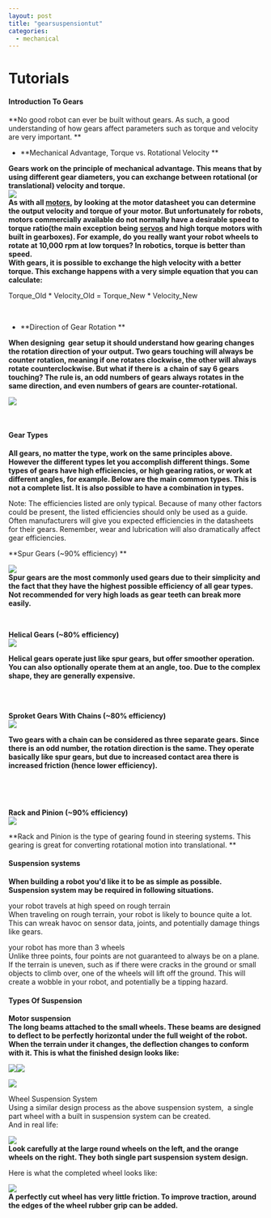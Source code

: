 ```yaml
---
layout: post
title: "gearsuspensiontut"
categories:
  - mechanical
---
```

# Tutorials

#### Introduction To Gears

**No good robot can ever be built without gears. As such, a good understanding of how gears affect parameters such as torque and velocity are very important. **

* **Mechanical Advantage, Torque vs. Rotational Velocity **

**Gears work on the principle of mechanical advantage. This means that by using different gear diameters, you can exchange between rotational (or translational) velocity and torque.  
![][1]  
As with all [motors][2], by looking at the motor datasheet you can determine the output velocity and torque of your motor. But unfortunately for robots, motors commercially available do not normally have a desirable speed to torque ratio(the main exception being [servos][3] and high torque motors with built in gearboxes). For example, do you really want your robot wheels to rotate at 10,000 rpm at low torques? In robotics, torque is better than speed.  
With gears, it is possible to exchange the high velocity with a better torque. This exchange happens with a very simple equation that you can calculate:**

Torque_Old * Velocity_Old = Torque_New * Velocity_New

 

* **Direction of Gear Rotation **

**When designing  gear setup it should understand how gearing changes the rotation direction of your output. Two gears touching will always be counter rotation, meaning if one rotates clockwise, the other will always rotate counterclockwise. But what if there is  a chain of say 6 gears touching? The rule is, an odd numbers of gears always rotates in the same direction, and even numbers of gears are counter-rotational.**

**![][4]**

 

#### Gear Types

**All gears, no matter the type, work on the same principles above. However the different types let you accomplish different things. Some types of gears have high efficiencies, or high gearing ratios, or work at different angles, for example. Below are the main common types. This is not a complete list. It is also possible to have a combination in types.**

Note: The efficiencies listed are only typical. Because of many other factors could be present, the listed efficiencies should only be used as a guide. Often manufacturers will give you expected efficiencies in the datasheets for their gears. Remember, wear and lubrication will also dramatically affect gear efficiencies.

**Spur Gears (~90% efficiency) **

**![][5]  
Spur gears are the most commonly used gears due to their simplicity and the fact that they have the highest possible efficiency of all gear types. Not recommended for very high loads as gear teeth can break more easily.**

 

**Helical Gears (~80% efficiency)   
![][6]**

**Helical gears operate just like spur gears, but offer smoother operation. You can also optionally operate them at an angle, too. Due to the complex shape, they are generally expensive.**  
 

 

**Sproket Gears With Chains (~80% efficiency)   
![][7]**

**Two gears with a chain can be considered as three separate gears. Since there is an odd number, the rotation direction is the same. They operate basically like spur gears, but due to increased contact area there is increased friction (hence lower efficiency).**

 

 

**Rack and Pinion (~90% efficiency)   
![][8]**

**Rack and Pinion is the type of gearing found in steering systems. This gearing is great for converting rotational motion into translational. **

#### Suspension systems

**When building a robot you'd like it to be as simple as possible. Suspension system may be required in following situations.**

your robot travels at high speed on rough terrain   
When traveling on rough terrain, your robot is likely to bounce quite a lot. This can wreak havoc on sensor data, joints, and potentially damage things like gears.

your robot has more than 3 wheels   
Unlike three points, four points are not guaranteed to always be on a plane. If the terrain is uneven, such as if there were cracks in the ground or small objects to climb over, one of the wheels will lift off the ground. This will create a wobble in your robot, and potentially be a tipping hazard.

#### Types Of Suspension

**Motor suspension  
The long beams attached to the small wheels. These beams are designed to deflect to be perfectly horizontal under the full weight of the robot. When the terrain under it changes, the deflection changes to conform with it. This is what the finished design looks like:**

  
**![][9]![][10]**

![][11]

Wheel Suspension System   
Using a similar design process as the above suspension system,  a single part wheel with a built in suspension system can be created.  
And in real life:

**![][12]  
Look carefully at the large round wheels on the left, and the orange wheels on the right. They both single part suspension system design.**

Here is what the completed wheel looks like:

**![][13]  
A perfectly cut wheel has very little friction. To improve traction, around the edges of the wheel rubber grip can be added.**

[1]: https://lh4.googleusercontent.com/sJueUiZ7mg4wvwAT741n7kw1Su_3Fww49iBGLW3dCoHW6ajTK-UkHHUu5KhJx4ucGmwdOI-UCP6REx6fcIgXfaHig6LCdvcRdRao2aQaXnBXU-g4l5U
[2]: http://www.societyofrobots.com/actuators_dcmotors.shtml
[3]: http://www.societyofrobots.com/actuators_servos.shtml
[4]: https://lh4.googleusercontent.com/S-H3KlVqi84U-dgF84ckYpiV4tAMFOY7jNhKWGwp5926_CrfwuwIh9-ArV__hL-a4FaQBeY2ad6VBr2uvw9DpJDiHLEfE89sjAE3_X94i9qQcEb1lvQ
[5]: https://lh4.googleusercontent.com/_KU68VuGoyf1AY15AQCClJpv4ppxaJCUjPb5DkTCDx1poDRKnVijQvDAfHMf65-USpADCKD7opLfeS6cdCmRzhp1t9o1lm3ifyWCVFdWRUXoszX2WYI
[6]: https://lh5.googleusercontent.com/wDmSqqQ_JEFsxU05OBeM7IlQtZrm6L6YQAyN8Nt39BijSHX9nlVDFHcq862x6RShLvcfdNcbn7IbdIspPeZhKjofzKlntK9Sbsuv2tNYh2sfbzJhGZc
[7]: https://lh6.googleusercontent.com/YRhFVjkJMOnTrXL6LCTvdURO71agK7RX7nTCR8ARFoGPtMMxDK2KbDuLrl97uEhmWkDUXS5C1_5woCuaJ5HI0GYGQeFN28Vyt-fbmHk5i5aw2e26J-I
[8]: https://lh3.googleusercontent.com/vkGxBazHos1xpyhoQElR5XXq9p_eI1zwdcfCibFNN6PlAQXGEMIOYmc3_uy4L35gPPMGMkdePXh8QhGwryakq11bREX8gexJzU7pl1KtZE2f1tf6dAA
[9]: https://lh5.googleusercontent.com/APoA9rk2AjRcGCyT5u0RBAnG7-KbjGWbSu0m-xzoyw-Q3YBLVsWaE8MuQNCN1AqXrIjzjD0-woQV_-PV7eSCRvEm4VWdLkFcYdxcTb5g0aW8yzV1eEQ
[10]: https://lh4.googleusercontent.com/rW5HVKHTyqV5PSyXpvqx9vyhlE0u_mL2LS8Fp1gLHDT_LlegfcR_0g39ekwX6YkNybOF9Aj_kQWz0T3SGzT16-lnEaqr-mEaTIEct9E_z5Nfd9vx04c
[11]: https://lh4.googleusercontent.com/tNc_WIZIgESl3uhr1posY6ht90U_EFxUvhFO666Kxc4G4KaK5fayknxLvgra81wNF8sSRBMerYYrcLbvN4mrMywxArOdhswtGjDKtiih9oQzIpy47rw
[12]: https://lh6.googleusercontent.com/SO1YZxVIBtKQ5eaFI7kS1to5qRKEjQmyFDDokhuWZmgKKJF5Eb7_zoPdubm0JlglDEq32EyGUz2EGjzbayzLwgEpXfdbDzuW1vRvDORljz6RyK4i-9w
[13]: https://lh5.googleusercontent.com/Qmq-A6_2mgtkQrbU54CL-7oIZW8tg66-DmbM2ynGe1-jfOldDEnZn7-iVmeqs1RJYpSz9cWoVIADmju_wEZLTRr82Fak7l7ZixjNyYIfCbBKgLVCrPo
